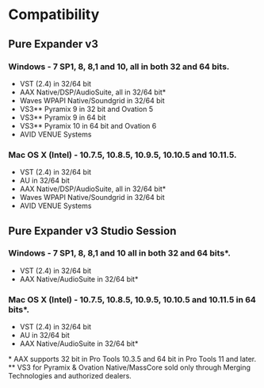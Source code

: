 # Compatibility

## Pure Expander v3

### Windows - 7 SP1, 8, 8,1 and 10, all in both 32 and 64 bits.

- VST (2.4) in 32/64 bit
- AAX Native/DSP/AudioSuite, all in 32/64 bit*
- Waves WPAPI Native/Soundgrid in 32/64 bit
- VS3** Pyramix 9 in 32 bit and Ovation 5
- VS3** Pyramix 9 in 64 bit
- VS3** Pyramix 10 in 64 bit and Ovation 6
- AVID VENUE Systems


### Mac OS X (Intel) - 10.7.5, 10.8.5, 10.9.5, 10.10.5 and 10.11.5.

- VST (2.4) in 32/64 bit
- AU in 32/64 bit
- AAX Native/DSP/AudioSuite, all in 32/64 bit*
- Waves WPAPI Native/Soundgrid in 32/64 bit
- AVID VENUE Systems


## Pure Expander v3 Studio Session


### Windows - 7 SP1, 8, 8,1 and 10 all in both 32 and 64 bits*.

- VST (2.4) in 32/64 bit
- AAX Native/AudioSuite in 32/64 bit*


### Mac OS X (Intel) - 10.7.5, 10.8.5, 10.9.5, 10.10.5 and 10.11.5 in 64 bits*.

- VST (2.4) in 32/64 bit
- AU in 32/64 bit
- AAX Native/AudioSuite in 32/64 bit*


\* AAX supports 32 bit in Pro Tools 10.3.5 and 64 bit in Pro Tools 11 and later.
\*\* VS3 for Pyramix & Ovation Native/MassCore sold only through Merging Technologies and authorized dealers.
